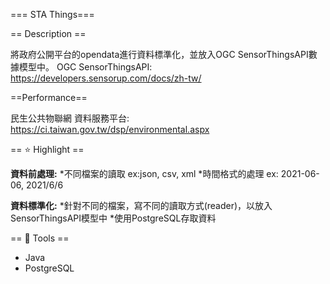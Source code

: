 === STA Things===

== Description ==

將政府公開平台的opendata進行資料標準化，並放入OGC SensorThingsAPI數據模型中。
OGC SensorThingsAPI: https://developers.sensorup.com/docs/zh-tw/

==Performance==

民生公共物聯網 資料服務平台: https://ci.taiwan.gov.tw/dsp/environmental.aspx

== ⭐ Highlight ==

**資料前處理:**
*不同檔案的讀取 ex:json, csv, xml
*時間格式的處理 ex: 2021-06-06, 2021/6/6

**資料標準化:**
*針對不同的檔案，寫不同的讀取方式(reader)，以放入SensorThingsAPI模型中
*使用PostgreSQL存取資料

== 🧰 Tools ==

* Java
* PostgreSQL
